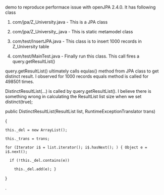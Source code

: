 demo to reproduce performace issue with openJPA 2.4.0.
It has following class  

1. com/jpa/Z_University.java -  This is a JPA class
 
2. com/jpa/Z_University_.java -  This is static metamodel class

3. com/test/InsertJPA.java  - This class is to insert 1000 records in Z_University table

4. com/test/MainTest.java -  Finally run this class. This call fires a query.getResultList()




query.getResultList() ultimately calls equlas() method from JPA class to get distinct result. I observed for 1000 records equals method is called for 498501 times. 



DistinctResultList(...) is called by query.getResultList().  I believe there is something wrong in calculating the ResultList<E> list size when we set distinct(true); 



 public DistinctResultList(ResultList<E> list, RuntimeExceptionTranslator trans)
 
  {
  
    this._del = new ArrayList();
    
    this._trans = trans;
    
    for (Iterator i$ = list.iterator(); i$.hasNext(); ) { Object e = i$.next();
    
      if (!this._del.contains(e))
      
        this._del.add(e); }
        
  }
  
  
  




  
 . 
 
 
 
 
  
  
